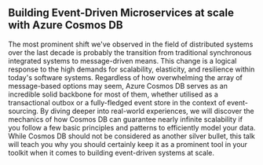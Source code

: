## Building Event-Driven Microservices at scale with Azure Cosmos DB

The most prominent shift we've observed in the field of distributed systems over the last decade is probably the
transition from traditional synchronous integrated systems to message-driven means. This change is a logical response to
the high demands for scalability, elasticity, and resilience within today's software systems. Regardless of how
overwhelming the array of message-based options may seem, Azure Cosmos DB serves as an incredible solid backbone for most of
them, whether utilised as a transactional outbox or a fully-fledged event store in the context of event-sourcing. By
diving deeper into real-world experiences, we will discover the mechanics of how Cosmos DB can guarantee nearly infinite
scalability if you follow a few basic principles and patterns to efficiently model your data. While Cosmos DB should not
be considered as another silver bullet, this talk will teach you why you should certainly keep it as a prominent tool in
your toolkit when it comes to building event-driven systems at scale.
